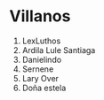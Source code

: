 # Villanos

1. LexLuthos
2. Ardila Lule Santiaga
3. Danielindo
4. Sernene
5. Lary Over
6. Doña estela
